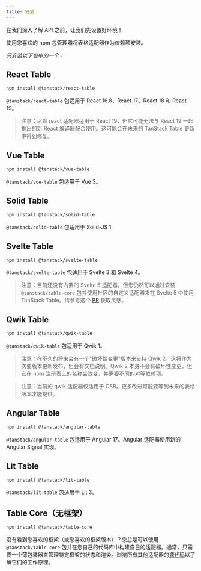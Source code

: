 ```yaml
---
title: 安装
---
```


在我们深入了解 API 之前，让我们先设置好环境！

使用您喜欢的 npm 包管理器将表格适配器作为依赖项安装。

_只安装以下包中的一个：_

## React Table

```bash
npm install @tanstack/react-table
```

`@tanstack/react-table` 包适用于 React 16.8、React 17、React 18 和 React 19。

> 注意：尽管 react 适配器适用于 React 19，但它可能无法与 React 19 一起推出的新 React 编译器配合使用。这可能会在未来的 TanStack Table 更新中得到修复。

## Vue Table

```bash
npm install @tanstack/vue-table
```

`@tanstack/vue-table` 包适用于 Vue 3。

## Solid Table

```bash
npm install @tanstack/solid-table
```

`@tanstack/solid-table` 包适用于 Solid-JS 1

## Svelte Table

```bash
npm install @tanstack/svelte-table
```

`@tanstack/svelte-table` 包适用于 Svelte 3 和 Svelte 4。

> 注意：目前还没有内置的 Svelte 5 适配器，但您仍然可以通过安装 `@tanstack/table-core` 包并使用社区的自定义适配器来在 Svelte 5 中使用 TanStack Table。请参考这个 [PR](https://github.com/TanStack/table/pull/5403) 获取灵感。

## Qwik Table

```bash
npm install @tanstack/qwik-table
```

`@tanstack/qwik-table` 包适用于 Qwik 1。

> 注意：在不久的将来会有一个"破坏性变更"版本来支持 Qwik 2。这将作为次要版本更新发布，但会有文档说明。Qwik 2 本身不会有破坏性变更，但它在 npm 注册表上的名称会改变，并需要不同的对等依赖项。

> 注意：当前的 qwik 适配器仅适用于 CSR。更多改进可能要等到未来的表格版本才能提供。

## Angular Table

```bash
npm install @tanstack/angular-table
```

`@tanstack/angular-table` 包适用于 Angular 17。Angular 适配器使用新的 Angular Signal 实现。

## Lit Table

```bash
npm install @tanstack/lit-table
```

`@tanstack/lit-table` 包适用于 Lit 3。

## Table Core（无框架）

```bash
npm install @tanstack/table-core
```

没有看到您喜欢的框架（或您喜欢的框架版本）？您总是可以使用 `@tanstack/table-core` 包并在您自己的代码库中构建自己的适配器。通常，只需要一个薄包装器来管理特定框架的状态和渲染。浏览所有其他适配器的[源代码](https://github.com/TanStack/table/tree/main/packages)以了解它们的工作原理。